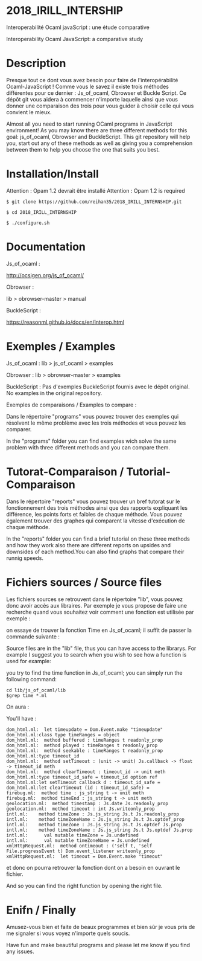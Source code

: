 # 2018_IRILL_INTERSHIP

Interoperabilité Ocaml javaScript : une étude comparative

Interoperability Ocaml JavaScript: a comparative study

# Description

Presque tout ce dont vous avez besoin pour faire de l'interopérabilité Ocaml-JavaScript !
Comme vous le savez il existe trois méthodes différentes pour ce dernier :
Js_of_ocaml, Obrowser et Buckle Script.
Ce dépôt git vous aidera à commencer n'importe laquelle ainsi que vous donner une comparaison des trois pour vous guider à choisir celle qui vous convient le mieux. 

Almost all you need to start running OCaml programs in JavaScript environment!
As you may know there are three different methods for this goal: js_of_ocaml, Obrowser and BuckleScript.
This git repository will help you, start out any of these methods as well as giving you a comprehension between them to help you choose the one that suits you best.

# Installation/Install

Attention : Opam 1.2 devrait être installé
Attention : Opam 1.2 is required

```
$ git clone https://github.com/reihan35/2018_IRILL_INTERNSHIP.git

$ cd 2018_IRILL_INTERNSHIP

$ ./configure.sh

```

# Documentation

Js_of_ocaml : 

http://ocsigen.org/js_of_ocaml/

Obrowser : 

lib > obrowser-master > manual

BuckleScript : 

https://reasonml.github.io/docs/en/interop.html

# Exemples / Examples 

Js_of_ocaml :
lib > js_of_ocaml > examples


Obrowser : 
lib > obrowser-master > examples


BuckleScript :
Pas d'exemples BuckleScript fournis avec le dépôt original. 
No examples in the original repository.

Exemples de comparaisons / Examples to compare : 

Dans le répertoire "programs" vous pouvez trouver des exemples qui résolvent le même problème avec les trois méthodes et vous pouvez les comparer.

In the "programs" folder you can find examples wich solve the same problem with three different methods and you can compare them.

# Tutorat-Comparaison / Tutorial-Comparaison

Dans le répertoire "reports" vous pouvez trouver un bref tutorat sur le fonctionnement des trois méthodes ainsi que des rapports expliquant les différence, les points forts et faibles de chaque méthode. Vous pouvez également trouver des graphes qui comparent la vitesse d'exécution de chaque méthode.

In the "reports" folder you can find a brief tutorial on these three methods and how they work also there are different reports on upsides and downsides of each method.You can also find graphs that compare their runnig speeds.


# Fichiers sources / Source files 

Les fichiers sources se retrouvent dans le répertoire "lib", vous pouvez donc avoir accès aux libraires. Par exemple je vous propose de faire une recherche quand vous souhaitez voir comment une fonction est utilisée par exemple :

on essaye de trouver la fonction Time en Js_of_ocaml; il suffit de passer la commande suivante :

Source files are in the "lib" file, thus you can have access to the librarys. For example I suggest you to search when you wish to see how a function is used for example:
 
you try to find the time function in Js_of_ocaml; you can simply run the following command:

```
cd lib/js_of_ocaml/lib
$grep time *.ml

```
On aura :

You'll have : 

```
dom_html.ml:  let timeupdate = Dom.Event.make "timeupdate"
dom_html.ml:class type timeRanges = object
dom_html.ml:  method buffered : timeRanges t readonly_prop
dom_html.ml:  method played : timeRanges t readonly_prop
dom_html.ml:  method seekable : timeRanges t readonly_prop
dom_html.ml:type timeout_id
dom_html.ml:  method setTimeout : (unit -> unit) Js.callback -> float -> timeout_id meth
dom_html.ml:  method clearTimeout : timeout_id -> unit meth
dom_html.ml:type timeout_id_safe = timeout_id option ref
dom_html.ml:let setTimeout callback d : timeout_id_safe =
dom_html.ml:let clearTimeout (id : timeout_id_safe) =
firebug.ml:  method time : js_string t -> unit meth
firebug.ml:  method timeEnd : js_string t -> unit meth
geolocation.ml:  method timestamp : Js.date Js.readonly_prop
geolocation.ml:  method timeout : int Js.writeonly_prop
intl.ml:    method timeZone : Js.js_string Js.t Js.readonly_prop
intl.ml:    method timeZoneName : Js.js_string Js.t Js.optdef_prop
intl.ml:    method timeZone : Js.js_string Js.t Js.optdef Js.prop
intl.ml:    method timeZoneName : Js.js_string Js.t Js.optdef Js.prop
intl.ml:      val mutable timeZone = Js.undefined
intl.ml:      val mutable timeZoneName = Js.undefined
xmlHttpRequest.ml:  method ontimeout : ('self t, 'self File.progressEvent t) Dom.event_listener writeonly_prop
xmlHttpRequest.ml:  let timeout = Dom.Event.make "timeout"

```

et donc on pourra retrouver la fonction dont on a besoin en ouvrant le fichier.

And so you can find the right function by opening the right file.


# Enifn / Finally 
Amusez-vous bien et faite de beaux programmes et bien sûr je vous pris de me signaler si vous voyez n'importe quels soucis.

Have fun and make beautiful programs and please let me know if you find any issues.
